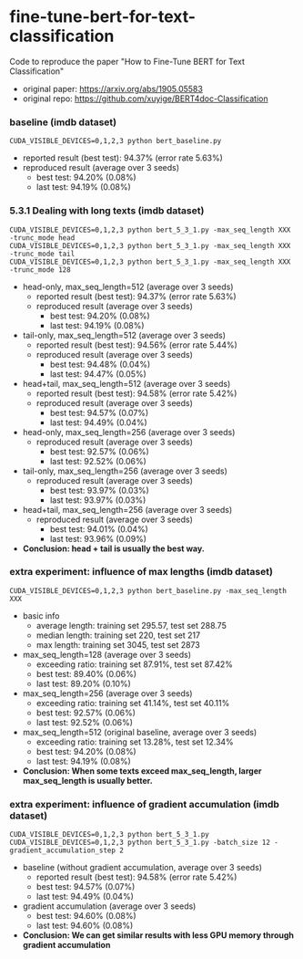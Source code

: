 # fine-tune-bert-for-text-classification
Code to reproduce the paper "How to Fine-Tune BERT for Text Classification"

- original paper: https://arxiv.org/abs/1905.05583
- original repo: https://github.com/xuyige/BERT4doc-Classification

### baseline (imdb dataset)

```
CUDA_VISIBLE_DEVICES=0,1,2,3 python bert_baseline.py
```

- reported result (best test): 94.37% (error rate 5.63%)
- reproduced result (average over 3 seeds)
  - best test: 94.20% (0.08%)
  - last test: 94.19% (0.08%)

### 5.3.1 Dealing with long texts (imdb dataset)

```
CUDA_VISIBLE_DEVICES=0,1,2,3 python bert_5_3_1.py -max_seq_length XXX -trunc_mode head
CUDA_VISIBLE_DEVICES=0,1,2,3 python bert_5_3_1.py -max_seq_length XXX -trunc_mode tail
CUDA_VISIBLE_DEVICES=0,1,2,3 python bert_5_3_1.py -max_seq_length XXX -trunc_mode 128
```

- head-only, max_seq_length=512 (average over 3 seeds)
    - reported result (best test): 94.37% (error rate 5.63%)
    - reproduced result (average over 3 seeds)
      - best test: 94.20% (0.08%)
      - last test: 94.19% (0.08%)
- tail-only, max_seq_length=512 (average over 3 seeds)
    - reported result (best test): 94.56% (error rate 5.44%)
    - reproduced result (average over 3 seeds)
      - best test: 94.48% (0.04%)
      - last test: 94.47% (0.05%)
- head+tail, max_seq_length=512 (average over 3 seeds)
    - reported result (best test): 94.58% (error rate 5.42%)
    - reproduced result (average over 3 seeds)
      - best test: 94.57% (0.07%)
      - last test: 94.49% (0.04%)
- head-only, max_seq_length=256 (average over 3 seeds)
    - reproduced result (average over 3 seeds)
      - best test: 92.57% (0.06%)
      - last test: 92.52% (0.06%)
- tail-only, max_seq_length=256 (average over 3 seeds)
    - reproduced result (average over 3 seeds)
      - best test: 93.97% (0.03%)
      - last test: 93.97% (0.03%)
- head+tail, max_seq_length=256 (average over 3 seeds)
    - reproduced result (average over 3 seeds)
      - best test: 94.01% (0.04%)
      - last test: 93.96% (0.09%)
- **Conclusion: head + tail is usually the best way.**

### extra experiment: influence of max lengths (imdb dataset)

```
CUDA_VISIBLE_DEVICES=0,1,2,3 python bert_baseline.py -max_seq_length XXX
```

- basic info
  - average length: training set 295.57, test set 288.75
  - median length: training set 220, test set 217
  - max length: training set 3045, test set 2873
- max_seq_length=128 (average over 3 seeds)
  - exceeding ratio: training set 87.91%, test set 87.42%
  - best test: 89.40% (0.06%)
  - last test: 89.20% (0.10%)
- max_seq_length=256 (average over 3 seeds)
  - exceeding ratio: training set 41.14%, test set 40.11%
  - best test: 92.57% (0.06%)
  - last test: 92.52% (0.06%)
- max_seq_length=512 (original baseline, average over 3 seeds)
  - exceeding ratio: training set 13.28%, test set 12.34%
  - best test: 94.20% (0.08%)
  - last test: 94.19% (0.08%)
- **Conclusion: When some texts exceed max_seq_length, larger max_seq_length is usually better.**

### extra experiment: influence of gradient accumulation (imdb dataset)

```
CUDA_VISIBLE_DEVICES=0,1,2,3 python bert_5_3_1.py
CUDA_VISIBLE_DEVICES=0,1,2,3 python bert_5_3_1.py -batch_size 12 -gradient_accumulation_step 2
```

- baseline (without gradient accumulation, average over 3 seeds)
  - reported result (best test): 94.58% (error rate 5.42%)
  - best test: 94.57% (0.07%)
  - last test: 94.49% (0.04%)
- gradient accumulation (average over 3 seeds)
  - best test: 94.60% (0.08%)
  - last test: 94.60% (0.08%)
- **Conclusion: We can get similar results with less GPU memory through gradient accumulation**
